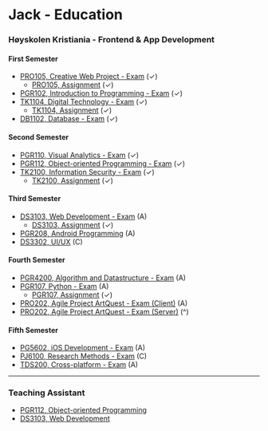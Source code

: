 # Jack - Education 

### Høyskolen Kristiania - Frontend & App Development

#### First Semester
- [PRO105, Creative Web Project - Exam](https://github.com/sparrow-education/PRO105-CreativeWeb) (✓)
  - [PRO105, Assignment](https://github.com/sparrow-education/PRO105-Assignment) (✓)
- [PGR102, Introduction to Programming - Exam](https://github.com/sparrow-education/PGR102-Intro-to-Programming) (✓)
- [TK1104, Digital Technology - Exam](https://github.com/sparrow-education/TK1104-Digital-Technology) (✓)
  - [TK1104, Assignment](https://github.com/sparrow-education/TK1104-Assignment) (✓)
- [DB1102, Database - Exam](https://github.com/sparrow-education/DB1102-Database) (✓)

#### Second Semester
- [PGR110, Visual Analytics - Exam](https://github.com/sparrow-education/PGR110-Visual-Analytics) (✓)
- [PGR112, Object-oriented Programming - Exam](https://github.com/sparrow-education/PGR112-OOP) (✓)
- [TK2100, Information Security - Exam](https://github.com/sparrow-education/TK2100-InfoSec) (✓)
  - [TK2100, Assignment](https://github.com/sparrow-education/TK2100-Assignment) (✓)

#### Third Semester
- [DS3103, Web Development - Exam](https://github.com/sparrow-education/DS3103-Webdev) (A)
  - [DS3103, Assignment](https://github.com/sparrow-education/DS3103-Assignment) (✓)
- [PGR208, Android Programming](https://github.com/sparrow-education/PGR208-Android) (A)
- [DS3302, UI/UX](https://github.com/sparrow-education/DS3302-UI-UX) (C)

#### Fourth Semester
- [PGR4200, Algorithm and Datastructure - Exam](https://github.com/sparrow-education/PG4200-AlgDat) (A)
- [PGR107, Python - Exam](https://github.com/sparrow-education/PGR107-Python-Exam) (A)
  - [PGR107, Assignment](https://github.com/sparrow-education/PGR107-Assignment) (✓)
- [PRO202, Agile Project ArtQuest - Exam (Client)](https://github.com/sparrow-education/PRO202-Agile-Client) (A)
- [PRO202, Agile Project ArtQuest - Exam (Server)](https://github.com/sparrow-education/PRO202-Agile-Server) (^)

#### Fifth Semester
- [PG5602, iOS Development - Exam](https://github.com/sparrow-education/PG5602-iOS) (A)
- [PJ6100, Research Methods - Exam](https://github.com/sparrow-education/PJ6100-Research-Methods) (C)
- [TDS200, Cross-platform - Exam](https://github.com/sparrow-education/TDS200-Xplatform-Exam) (A)

---
### Teaching Assistant
- [PGR112, Object-oriented Programming](https://github.com/sparrow-education/PGR112-TAOOP)
- [DS3103, Web Development](https://github.com/Aixufey/DS3103-TAWebDev)
